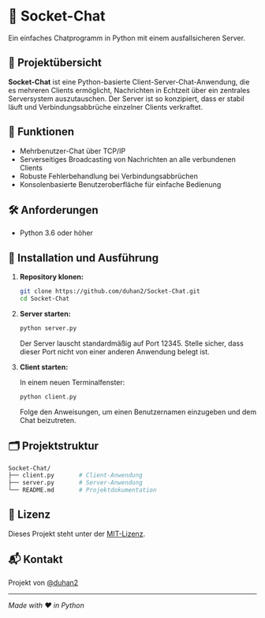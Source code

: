 # 💬 Socket-Chat

Ein einfaches Chatprogramm in Python mit einem ausfallsicheren Server.

## 📌 Projektübersicht

**Socket-Chat** ist eine Python-basierte Client-Server-Chat-Anwendung, die es mehreren Clients ermöglicht, Nachrichten in Echtzeit über ein zentrales Serversystem auszutauschen. Der Server ist so konzipiert, dass er stabil läuft und Verbindungsabbrüche einzelner Clients verkraftet.

## 🧰 Funktionen

- Mehrbenutzer-Chat über TCP/IP
- Serverseitiges Broadcasting von Nachrichten an alle verbundenen Clients
- Robuste Fehlerbehandlung bei Verbindungsabbrüchen
- Konsolenbasierte Benutzeroberfläche für einfache Bedienung

## 🛠️ Anforderungen

- Python 3.6 oder höher

## 🚀 Installation und Ausführung

1. **Repository klonen:**

   ```bash
   git clone https://github.com/duhan2/Socket-Chat.git
   cd Socket-Chat


2. **Server starten:**

   ```bash
   python server.py
   ```

   Der Server lauscht standardmäßig auf Port 12345. Stelle sicher, dass dieser Port nicht von einer anderen Anwendung belegt ist.

3. **Client starten:**

   In einem neuen Terminalfenster:

   ```bash
   python client.py
   ```

   Folge den Anweisungen, um einen Benutzernamen einzugeben und dem Chat beizutreten.

## 🗂️ Projektstruktur

```bash
Socket-Chat/
├── client.py       # Client-Anwendung
├── server.py       # Server-Anwendung
└── README.md       # Projektdokumentation
```

## 📄 Lizenz

Dieses Projekt steht unter der [MIT-Lizenz](LICENSE).


## 📬 Kontakt

Projekt von [@duhan2](https://github.com/duhan2)

---

*Made with ❤️ in Python*

